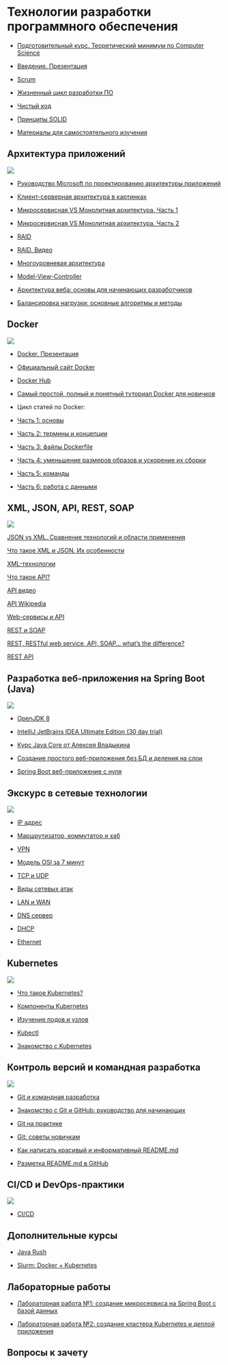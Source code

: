 # Технологии разработки программного обеспечения

* [Подготовительный курс. Теоретический минимум по Computer Science](Teoreticheskiy_minimum_po_Computer_Science.pdf)

* [Введение. Презентация](ТРПО.pptx)

* [Scrum](https://www.youtube.com/watch?v=mockcEwNBbs)

* [Жизненный цикл разработки ПО](https://www.youtube.com/watch?v=qg1GF7gsSNo)

* [Чистый код](https://www.youtube.com/watch?v=XT6XkIJIVbA)

* [Принципы SOLID](https://www.youtube.com/watch?v=A6wEkG4B38E)

* [Материалы для самостоятельного изучения](trpo_lections.pdf)

## Архитектура приложений

![](architecture.png)

* [Руководство Microsoft по проектированию архитектуры приложений](MS_Arch_Manual.pdf)

* [Клиент-серверная архитектура в картинках](https://habr.com/ru/post/495698/)

* [Микросервисная VS Монолитная архитектура. Часть 1](https://habr.com/ru/company/simbirsoft/blog/453932/)

* [Микросервисная VS Монолитная архитектура. Часть 2](https://proglib.io/p/monolitnaya-vs-mikroservisnaya-arhitektura-2019-09-16)

* [RAID](https://ru.wikipedia.org/wiki/RAID)

* [RAID. Видео](https://www.youtube.com/watch?v=7pU3edBVcYw)

* [Многоуровневая архитектура](https://ru.wikipedia.org/wiki/%D0%9C%D0%BD%D0%BE%D0%B3%D0%BE%D1%83%D1%80%D0%BE%D0%B2%D0%BD%D0%B5%D0%B2%D0%B0%D1%8F_%D0%B0%D1%80%D1%85%D0%B8%D1%82%D0%B5%D0%BA%D1%82%D1%83%D1%80%D0%B0)

* [Model-View-Controller](https://ru.wikipedia.org/wiki/%D0%9C%D0%BD%D0%BE%D0%B3%D0%BE%D1%83%D1%80%D0%BE%D0%B2%D0%BD%D0%B5%D0%B2%D0%B0%D1%8F_%D0%B0%D1%80%D1%85%D0%B8%D1%82%D0%B5%D0%BA%D1%82%D1%83%D1%80%D0%B0)

* [Архитектура веба: основы для начинающих разработчиков](https://tproger.ru/translations/web-architecture-101/)

* [Балансировка нагрузки: основные алгоритмы и методы](https://habr.com/ru/company/selectel/blog/250201/)

## Docker

![](docker.png)

* [Docker. Презентация](Docker.pptx)

* [Официальный сайт Docker](https://www.docker.com/)

* [Docker Hub](https://hub.docker.com)

* [Самый простой, полный и понятный туториал Docker для новичков](https://badcode.ru/docker-tutorial-dlia-novichkov-rassmatrivaiem-docker-tak-iesli-by-on-byl-ighrovoi-pristavkoi/)

* Цикл статей по Docker:

* [Часть 1: основы](https://habr.com/post/438796/)

* [Часть 2: термины и концепции](https://habr.com/post/439978/)

* [Часть 3: файлы Dockerfile](https://habr.com/post/439980/)

* [Часть 4: уменьшение размеров образов и ускорение их сборки](https://habr.com/post/440658/)

* [Часть 5: команды](https://habr.com/post/440660/)

* [Часть 6: работа с данными](https://habr.com/post/441574/)

## XML, JSON, API, REST, SOAP

![](api.png)

[JSON vs XML. Сравнение технологий и области применения](https://itgap.ru/post/json-vs-xml-sravnenie-tekhnologij-i-oblasti-primeneniya)

[Что такое XML и JSON. Их особенности](https://pointschool.ru/chto-takoe-xml-i-json-ih-osobennosti/)

[XML-технологии](http://www.duct-tape-architect.ru/?p=315)

[Что такое API?](https://habr.com/ru/post/464261/)

[API видео](https://www.youtube.com/watch?v=QYg5z6EGOk4)

[API Wikipedia](https://ru.wikipedia.org/wiki/API)

[Web-сервисы и API](https://www.youtube.com/watch?v=QrISH_hUDtg)

[REST и SOAP](https://www.intervolga.ru/blog/projects/relsy-veb-integratsii-rest-i-soap/)

[REST, RESTful web service, API, SOAP… what’s the difference?](https://medium.com/@wkrzywiec/rest-restful-web-service-api-soap-whats-the-difference-4f101953d0bd)

[REST API](https://www.youtube.com/watch?v=7mbNStvpad0)

## Разработка веб-приложения на Spring Boot (Java)

![](java.png)

* [OpenJDK 8](https://adoptopenjdk.net/?variant=openjdk8&jvmVariant=hotspot)

* [IntelliJ JetBrains IDEA Ultimate Edition (30 day trial)](https://www.jetbrains.com/ru-ru/idea/download)

* [Курс Java Core от Алексея Владыкина](https://stepik.org/course/187/promo)

* [Создание простого веб-приложения без БД и деления на слои](https://www.youtube.com/watch?v=jH17YkBTpI4)

* [Spring Boot веб-приложение с нуля](https://java-master.com/spring-boot-%D0%B2%D0%B5%D0%B1-%D0%BF%D1%80%D0%B8%D0%BB%D0%BE%D0%B6%D0%B5%D0%BD%D0%B8%D0%B5-%D1%81-%D0%BD%D1%83%D0%BB%D1%8F/)

## Экскурс в сетевые технологии

![](net_tech.jpg)

* [IP адрес](https://www.youtube.com/watch?v=6tFGoiok0u8)

* [Маршрутизатор, коммутатор и хаб](https://www.youtube.com/watch?v=Bwg-om5NnmQ)

* [VPN](https://www.youtube.com/watch?v=TNJxATppH4E)

* [Модель OSI за 7 минут](https://www.youtube.com/watch?v=je0QFU7p5Oo)

* [TCP и UDP](https://www.youtube.com/watch?v=yMSJKBQINAc&t=19s)

* [Виды сетевых атак](https://www.youtube.com/watch?v=T_iycKFPGEM)

* [LAN и WAN](https://www.youtube.com/watch?v=z6ppjg6xAbQ)

* [DNS сервер](https://www.youtube.com/watch?v=t2NMbSarXC4&t=124s)

* [DHCP](https://www.youtube.com/watch?v=XPRYaGCkXJ8)

* [Ethernet](https://www.youtube.com/watch?v=jLGadArowCE)

## Kubernetes

![](k8s.png)

* [Что такое Kubernetes?](https://kubernetes.io/ru/docs/concepts/overview/what-is-kubernetes/)

* [Компоненты Kubernetes](https://kubernetes.io/ru/docs/concepts/overview/components/)

* [Изучение подов и узлов](https://kubernetes.io/ru/docs/tutorials/kubernetes-basics/explore/explore-intro/)

* [Kubectl](https://kubernetes.io/ru/docs/reference/kubectl/overview/)

* [Знакомство с Kubernetes](https://rtfm.co.ua/kubernetes-znakomstvo-chast-1-arxitektura-i-osnovnye-komponenty-obzor/)

## Контроль версий и командная разработка

![](team_dev.jpeg)

* [Git и командная разработка ](https://habr.com/ru/post/440816/)

* [Знакомство с Git и GitHub: руководство для начинающих](https://medium.com/nuances-of-programming/%D0%B7%D0%BD%D0%B0%D0%BA%D0%BE%D0%BC%D1%81%D1%82%D0%B2%D0%BE-%D1%81-git-%D0%B8-github-%D1%80%D1%83%D0%BA%D0%BE%D0%B2%D0%BE%D0%B4%D1%81%D1%82%D0%B2%D0%BE-%D0%B4%D0%BB%D1%8F-%D0%BD%D0%B0%D1%87%D0%B8%D0%BD%D0%B0%D1%8E%D1%89%D0%B8%D1%85-54ea2567d76c)

* [Git на практике](https://habr.com/ru/post/342116/)

* [Git: советы новичкам](https://habr.com/ru/company/playrix/blog/345732/)

* [Как написать красивый и информативный README.md](https://nuancesprog.ru/p/7105/)

* [Разметка README.md в GitHub](http://coddism.com/zametki/razmetka_readmemd_v_github)

## CI/CD и DevOps-практики

![](devops.png)

* [CI/CD](https://www.youtube.com/watch?v=7S1ndRRht6M)

## Дополнительные курсы

* [Java Rush](https://javarush.ru)

* [Slurm: Docker + Kubernetes](https://slurm.io/online)

## Лабораторные работы

* [Лабораторная работа №1: создание микросервиса на Spring Boot с базой данных](MicroService.md)

* [Лабораторная работа №2: создание кластера Kubernetes и деплой приложения](Kubernetes.md)

## Вопросы к зачету


